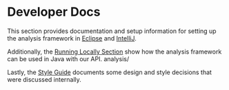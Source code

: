# Developer Docs
This section provides documentation and setup information for setting up the analysis framework in [Eclipse](/wiki/development/eclipse) and [IntelliJ](/wiki/development/intellij).

Additionally, the [Running Locally Section](/wiki/development/running-locally) show how the analysis framework can be used in Java with our API. analysis/

Lastly, the [Style Guide](/wiki/development/style) documents some design and style decisions that were discussed internally.
